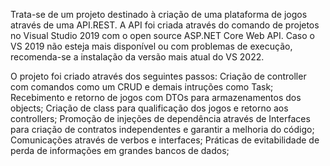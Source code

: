 Trata-se de um projeto destinado à criação de uma plataforma de jogos através de uma API.REST. 
A API foi criada através do comando de projetos no Visual Studio 2019 com o open source ASP.NET Core Web API. 
Caso o VS 2019 não esteja mais disponível ou com problemas de execução, recomenda-se a instalação da versão mais atual do VS 2022.

O projeto foi criado através dos seguintes passos: 
Criação de controller com comandos como um CRUD e demais intruções como Task;  
Recebimento e retorno de jogos com DTOs para armazenamentos dos objects; 
Criação de class  para qualificação dos jogos e retorno aos controllers; 
Promoção de injeções de dependência através de Interfaces para criação de contratos independentes e garantir a melhoria do código;  
Comunicações através de verbos e interfaces; 
Práticas de evitabilidade de perda de informações em grandes bancos de dados; 
